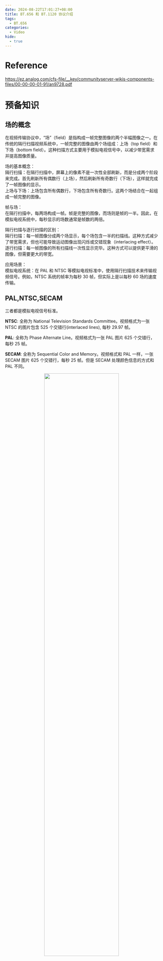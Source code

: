 ```yaml
---
date: 2024-08-22T17:01:27+08:00
title: BT.656 和 BT.1120 协议介绍
tags:
  - BT.656
categories:
  - Video
hide:
  - true
---
```


# Reference

https://ez.analog.com/cfs-file/__key/communityserver-wikis-components-files/00-00-00-01-91/an9728.pdf

# 预备知识

## 场的概念

在视频传输协议中，“场”（field）是指构成一帧完整图像的两个半幅图像之一。在传统的隔行扫描视频系统中，一帧完整的图像由两个场组成：上场（top field）和下场（bottom field）。这种扫描方式主要用于模拟电视信号中，以减少带宽需求并提高图像质量。

场的基本概念：  
隔行扫描：在隔行扫描中，屏幕上的像素不是一次性全部刷新，而是分成两个阶段来完成。首先刷新所有偶数行（上场），然后刷新所有奇数行（下场），这样就完成了一帧图像的显示。  
上场与下场：上场包含所有偶数行，下场包含所有奇数行。这两个场结合在一起组成一帧完整的图像。

帧与场：  
在隔行扫描中，每两场构成一帧。帧是完整的图像，而场则是帧的一半。因此，在模拟电视系统中，每秒显示的场数通常是帧数的两倍。

隔行扫描与逐行扫描的区别：  
隔行扫描：每一帧图像分成两个场显示，每个场包含一半的扫描线。这种方式减少了带宽需求，但也可能导致运动图像出现闪烁或交错现象（interlacing effect）。  
逐行扫描：每一帧图像的所有扫描线一次性显示完毕。这种方式可以提供更平滑的图像，但需要更大的带宽。

应用场景：  
模拟电视系统：在 PAL 和 NTSC 等模拟电视标准中，使用隔行扫描技术来传输视频信号。例如，NTSC 系统的帧率为每秒 30 帧，但实际上是以每秒 60 场的速度传输。

## PAL,NTSC,SECAM

三者都是模拟电视信号标准。

**NTSC**: 全称为 National Television Standards Committee。视频格式为一张 NTSC 的图片包含 525 个交错行(interlaced lines), 每秒 29.97 帧。

**PAL**: 全称为 Phase Alternate Line。视频格式为一张 PAL 图片 625 个交错行，每秒 25 帧。

**SECAM**: 全称为 Sequential Color and Memory。视频格式和 PAL 一样，一张 SECAM 图片 625 个交错行，每秒 25 帧。但是 SECAM 处理颜色信息的方式和 PAL 不同。

<div align="center">
<img src="https://xyc-1316422823.cos.ap-shanghai.myqcloud.com/20240821171132.png" width="70%">
</div>

# BT.601

为了代替模拟电视信号，定义了标准清晰度视频信号的数字化格式 YCbCr。

BT.601(标清)，BT.709(高清)，BT.2020(超高清)定义的 YCbCr 标准格式各不相同。

其中 BT.601 `Full-Range`(YCbCr 的取值都为 0~255)的 YUV 数据格式与 RGB 转换关系为:

\(Y=0.299R+0.587G+0.114B\)  
\(Cb=0.564(B-Y)\)  
\(Cr=0.713(R-Y)\)

算出来结果为：

\(Y=0.299R+0.587G+0.114B\)  
\(Cb=-0.169R-0.331G+0.500B + 128\)  
\(Cr=0.500R-0.418G-0.081B + 128\)

<p class="note note-danger">电视机色域不能做到全覆盖，比如Y的取值只能在[16,235], 
CbCr的取值在[16,240]，那么计算的公式需要变化，像下面这个公式一样，需要乘上系数(240-16)/(235-16)</p>

![](https://xyc-1316422823.cos.ap-shanghai.myqcloud.com/20240823144620.png)

# BT.656

## Introduction

BT.656 定义了 parallel(已不再使用) 和 serial 接口，在视频电子设备间传输 4:2:2 YCbCr digital video。video 的分辨率可以是 720\*486(525/60 video systems)或 720\*576(625/50 video systems)。

BT.656 使用 **8-bit** 或 **10-bit** 编码的 YCbcr 数据和 27MHz 的 clock 传输。与传统的视频时序信号(Hsync, Vsync, Blank)不同，BT.656 使用独特的时序编码，可以有效地减少接口数量(IC pins)。

<p class="note note-info">传输的video data 格式是遵循 ITU-R 601 协议的，BT.656 是定义了设备间传输video data的interface</p>

## Data stream format

每行由 EAV + BLANKING + SAV + ACTIVE VIDEO DATA 组成。

虽然 EAV,BLANKING,SAV 是三个独立的 fields,但都属于 horizontal blanking interval。

8-bit 编码会占据 bit2~9, bit1 和 0 会填充为 0。

使用 8-bit 编码的 YCbCr Bt.656 video stream 如图所示：

![](https://xyc-1316422823.cos.ap-shanghai.myqcloud.com/20240822155724.png)

## EAV and SAV

EAV(end of active video), SAV(start of active video)。

- EAV: 标志当前行的开始。
- SAV: 标志当前行 active video data 的开始。

这些信号的存在，使得传统的时序信号（HSYNC, VSYNC, BLANK）不再需要了。

EAV 和 SAV 都由 4 字节组成，开头的三个字节是固定的：0xFF-0x00-0x00。

第四个字节的格式如下(status word)：

![](https://xyc-1316422823.cos.ap-shanghai.myqcloud.com/20240822161437.png)

D9 1: always 1。  
D8 F: field bit. 0-field1, 1-field2。  
D7 V: vertical blanking status. 1-处在 vertical filed blanking interval. 其余时间保持 0。  
D6 H: horizontal blanking status. 1-EAV, 0-SAV。  
D5 P3: protection bit 3。  
D4 P2: protection bit 2。  
D3 P1: protection bit 1。  
D2 P0: protection bit 0。

protection bits 可以用来发现 2bit 的错误以及纠正 1 bit 的错误。  
P3~P0 的值根据 F，V，H 而定，如下图所示。

![](https://xyc-1316422823.cos.ap-shanghai.myqcloud.com/20240822095250.png)

## Active Video Data

根据 ITU-R BT.601 规定，每个 pixel 的格式为 4:2:2 YCbCr。在标准的 525/625 行系统中，每行包括采样 720 个 Y 和 360 个 Cb 和 Cr，这样总的数量就是 1440 个。

在 SAV 之后，active video data 以这样的格式传输：

$$Cb_0\:Y_0\:Cr_0\:Y_1\:Cb_1\:Y_2\:Cr_1\:Y_3\:...\:Cb_{359}\:Y_{718}\:Cr_{359}\:Y_{719}$$

Bit2~9 all set to 1 or 0 are reserved for data identification.

## Blanking

除了 EAV 和 SAV 的 blanking 区域，剩下的 blanking 区域也由\(CbYCrY\)这样的序列构成，其中 Cb=0x80, Y=0x10, Cr=0x80。

因此 blanking 的序列为:

8-bit: 80h, 10h, 80h, 10h,...
10-bit: 200h, 40h, 200h, 40h,...

标准的 525-line system 一行中 blanking region 大小为 268 个数据, 625-line system 有 280 个数据。

## Ancillary Data

辅助数据(digital audio, closed-captioning, teletext)可以被插入到每行的 blanking interval, 在 EAV 和 SAV 中间。也可以在任意的 vertical blanking intervals 传递。

TODO: 辅助数据的格式有需要再整理，这一部分在 ITU-R BT.1364

## 硬件接口

# BT.1120
